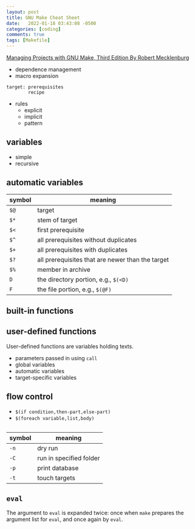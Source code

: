 ```yaml
---
layout: post
title: GNU Make Cheat Sheet
date:   2022-01-18 03:43:08 -0500
categories: [coding]
comments: true
tags: [Makefile]
---
```


[Managing Projects with GNU Make, Third Edition By Robert Mecklenburg](https://www.oreilly.com/openbook/make3/book/)


- dependence management
- macro expansion

```
target: prerequisites
        recipe
```
- rules
    - explicit
    - implicit
    - pattern

## variables

- simple
- recursive

## automatic variables

symbol|meaning
---|---
`$@` | target
`$*` | stem of target
`$<` | first prerequisite
`$^` | all prerequisites without duplicates
`$+` | all prerequisites with duplicates
`$?` | all prerequisites that are newer than the target
`$%` | member in archive
`D` | the directory portion, e.g., `$(<D)`
`F` | the file portion, e.g., `$(@F)`

## built-in functions

## user-defined functions

User-defined functions are variables holding texts.

- parameters passed in using `call`
- global variables
- automatic variables
- target-specific variables

## flow control

- `$(if condition,then-part,else-part)`
- `$(foreach variable,list,body)`

##

symbol|meaning
---|---
`-n` | dry run
`-C` | run in specified folder
`-p`| print database
`-t` | touch targets


## `eval`
The argument to `eval` is expanded twice: once when `make` prepares the
argument list for `eval`, and once again by `eval`.



